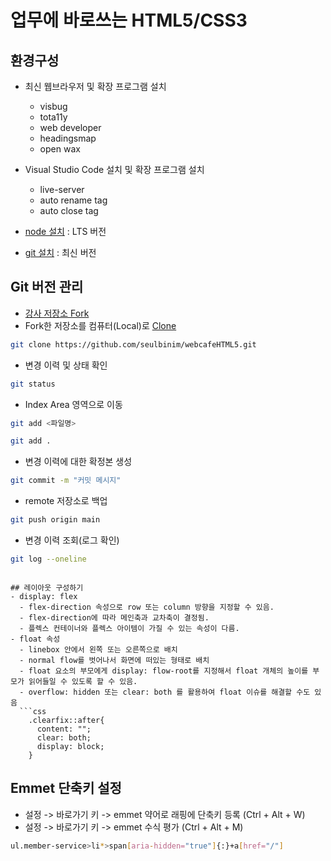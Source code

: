 # 업무에 바로쓰는 HTML5/CSS3
## 환경구성
- 최신 웹브라우저 및 확장 프로그램 설치
  - visbug
  - tota11y
  - web developer
  - headingsmap
  - open wax
- Visual Studio Code  설치 및 확장 프로그램 설치
  - live-server
  - auto rename tag
  - auto close tag
  
- [node 설치](https://nodejs.org/ko/) : LTS 버전
- [git 설치](https://git-scm.com/) : 최신 버전
## Git 버전 관리
- [강사 저장소 Fork](https://github.com/seulbinim/webcafeHTML5)
- Fork한 저장소를 컴퓨터(Local)로 [Clone](https://github.com/seulbinim/webcafeHTML5.git)  
```bash
git clone https://github.com/seulbinim/webcafeHTML5.git
```
- 변경 이력 및 상태 확인
```bash
git status
```
- Index Area 영역으로 이동
```bash
git add <파일명>
```
```bash
git add .
```
- 변경 이력에 대한 확정본 생성
```bash
git commit -m "커밋 메시지"
```
- remote 저장소로 백업
```bash
git push origin main
```
- 변경 이력 조회(로그 확인)
```bash
git log --oneline
```
```

## 레이아웃 구성하기
- display: flex
  - flex-direction 속성으로 row 또는 column 방향을 지정할 수 있음.
  - flex-direction에 따라 메인축과 교차축이 결정됨.
  - 플렉스 컨테이너와 플렉스 아이템이 가질 수 있는 속성이 다름.
- float 속성
  - linebox 안에서 왼쪽 또는 오른쪽으로 배치
  - normal flow를 벗어나서 화면에 떠있는 형태로 배치
  - float 요소의 부모에게 display: flow-root를 지정해서 float 개체의 높이를 부모가 읽어들일 수 있도록 할 수 있음.
  - overflow: hidden 또는 clear: both 를 활용하여 float 이슈를 해결할 수도 있음
  ```css
    .clearfix::after{
      content: "";
      clear: both;
      display: block;
    }
  ```

## Emmet 단축키 설정
- 설정 -> 바로가기 키 -> emmet 약어로 래핑에 단축키 등록 (Ctrl + Alt + W)
- 설정 -> 바로가기 키 -> emmet 수식 평가 (Ctrl + Alt + M)

```bash
ul.member-service>li*>span[aria-hidden="true"]{:}+a[href="/"]
```